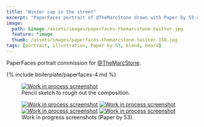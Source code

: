 ```yaml
---
title: "Winter cap in the street"
excerpt: "PaperFaces portrait of @TheMarcStone drawn with Paper by 53 on an iPad."
image: 
  path: &image /assets/images/paperfaces-themarcstone-twitter.jpg 
  feature: *image
  thumb: /assets/images/paperfaces-themarcstone-twitter-150.jpg
tags: [portrait, illustration, Paper by 53, blend, beard]
---
```


PaperFaces portrait commission for [@TheMarcStone](http://twitter.com/TheMarcStone).

{% include boilerplate/paperfaces-4.md %}

<figure>
	<a href="{{ site.url }}/assets/images/paperfaces-themarcstone-process-1-lg.jpg"><img src="{{ site.url }}/assets/images/paperfaces-themarcstone-process-1-750.jpg" alt="Work in process screenshot"></a>
	<figcaption>Pencil sketch to rough out the composition.</figcaption>
</figure>

<figure class="half">
	<a href="{{ site.url }}/assets/images/paperfaces-themarcstone-process-2-lg.jpg"><img src="{{ site.url }}/assets/images/paperfaces-themarcstone-process-2-600.jpg" alt="Work in process screenshot"></a>
	<a href="{{ site.url }}/assets/images/paperfaces-themarcstone-process-3-lg.jpg"><img src="{{ site.url }}/assets/images/paperfaces-themarcstone-process-3-600.jpg" alt="Work in process screenshot"></a>
	<a href="{{ site.url }}/assets/images/paperfaces-themarcstone-process-4-lg.jpg"><img src="{{ site.url }}/assets/images/paperfaces-themarcstone-process-4-600.jpg" alt="Work in process screenshot"></a>
	<a href="{{ site.url }}/assets/images/paperfaces-themarcstone-process-5-lg.jpg"><img src="{{ site.url }}/assets/images/paperfaces-themarcstone-process-5-600.jpg" alt="Work in process screenshot"></a>
	<figcaption>Work in progress screenshots (Paper by 53).</figcaption>
</figure>

